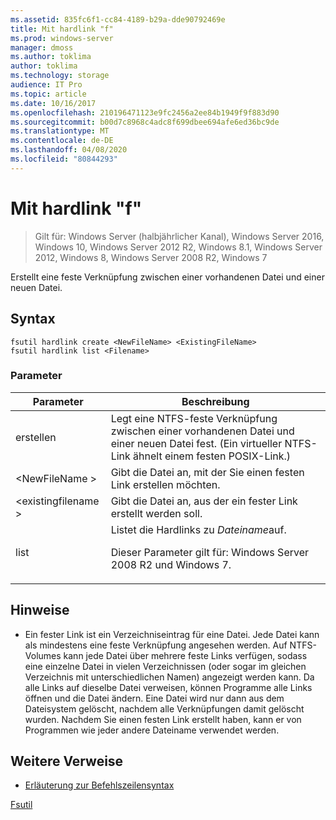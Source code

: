 ```yaml
---
ms.assetid: 835fc6f1-cc84-4189-b29a-dde90792469e
title: Mit hardlink "f"
ms.prod: windows-server
manager: dmoss
ms.author: toklima
author: toklima
ms.technology: storage
audience: IT Pro
ms.topic: article
ms.date: 10/16/2017
ms.openlocfilehash: 210196471123e9fc2456a2ee84b1949f9f883d90
ms.sourcegitcommit: b00d7c8968c4adc8f699dbee694afe6ed36bc9de
ms.translationtype: MT
ms.contentlocale: de-DE
ms.lasthandoff: 04/08/2020
ms.locfileid: "80844293"
---
```

# <a name="fsutil-hardlink"></a>Mit hardlink "f"
>Gilt für: Windows Server (halbjährlicher Kanal), Windows Server 2016, Windows 10, Windows Server 2012 R2, Windows 8.1, Windows Server 2012, Windows 8, Windows Server 2008 R2, Windows 7

Erstellt eine feste Verknüpfung zwischen einer vorhandenen Datei und einer neuen Datei.

## <a name="syntax"></a>Syntax

```
fsutil hardlink create <NewFileName> <ExistingFileName>
fsutil hardlink list <Filename>
```

### <a name="parameters"></a>Parameter

|Parameter|Beschreibung|
|-------------|---------------|
|erstellen|Legt eine NTFS-feste Verknüpfung zwischen einer vorhandenen Datei und einer neuen Datei fest. (Ein virtueller NTFS-Link ähnelt einem festen POSIX-Link.)|
|\<NewFileName >|Gibt die Datei an, mit der Sie einen festen Link erstellen möchten.|
|\<existingfilename >|Gibt die Datei an, aus der ein fester Link erstellt werden soll.|
|list|Listet die Hardlinks zu *Dateiname*auf.<p>Dieser Parameter gilt für: Windows Server 2008 R2 und Windows 7.|

## <a name="remarks"></a>Hinweise

-   Ein fester Link ist ein Verzeichniseintrag für eine Datei. Jede Datei kann als mindestens eine feste Verknüpfung angesehen werden. Auf NTFS-Volumes kann jede Datei über mehrere feste Links verfügen, sodass eine einzelne Datei in vielen Verzeichnissen (oder sogar im gleichen Verzeichnis mit unterschiedlichen Namen) angezeigt werden kann. Da alle Links auf dieselbe Datei verweisen, können Programme alle Links öffnen und die Datei ändern. Eine Datei wird nur dann aus dem Dateisystem gelöscht, nachdem alle Verknüpfungen damit gelöscht wurden. Nachdem Sie einen festen Link erstellt haben, kann er von Programmen wie jeder andere Dateiname verwendet werden.

## <a name="additional-references"></a>Weitere Verweise
- [Erläuterung zur Befehlszeilensyntax](command-line-syntax-key.md)

[Fsutil](Fsutil.md)


